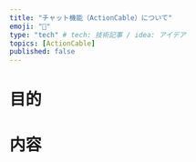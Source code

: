 ```yaml
---
title: "チャット機能（ActionCable）について"
emoji: "🙆"
type: "tech" # tech: 技術記事 / idea: アイデア
topics: [ActionCable]
published: false
---
```

# 目的

# 内容

